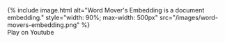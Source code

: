 <div class="image-container">
    {% include image.html alt="Word Mover's Embedding is a document embedding." style="width: 90%; max-width: 500px" src="/images/word-movers-embedding.png" %}
    <div class="centered"><i class="fab fa-youtube"></i>Play on Youtube</div>
</div>